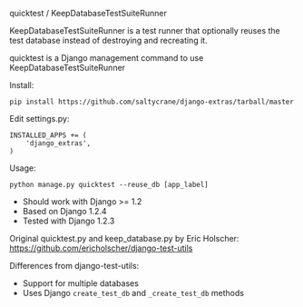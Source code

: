 quicktest / KeepDatabaseTestSuiteRunner

KeepDatabaseTestSuiteRunner is a test runner that optionally reuses the test
database instead of destroying and recreating it.

quicktest is a Django management command to use KeepDatabaseTestSuiteRunner

Install:

    pip install https://github.com/saltycrane/django-extras/tarball/master

Edit settings.py:

    INSTALLED_APPS += (
        'django_extras',
    )

Usage:

    python manage.py quicktest --reuse_db [app_label]

 - Should work with Django >= 1.2
 - Based on Django 1.2.4
 - Tested with Django 1.2.3

Original quicktest.py and keep_database.py by Eric Holscher: <https://github.com/ericholscher/django-test-utils>

Differences from django-test-utils:
 - Support for multiple databases
 - Uses Django `create_test_db` and `_create_test_db` methods

